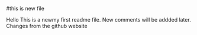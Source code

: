 #this is new file

Hello
This is a newmy first readme file.
New comments will be addded later.
Changes from the github website
